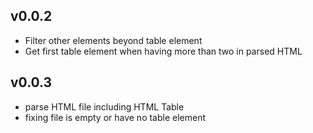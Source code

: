 ## v0.0.2
* Filter other elements beyond table element
* Get first table element when having more than two in parsed HTML

## v0.0.3
* parse HTML file including HTML Table
* fixing file is empty or have no table element
